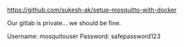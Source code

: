 https://github.com/sukesh-ak/setup-mosquitto-with-docker

Our gitlab is private... we should be fine.

Username: mosquitouser
Password: safepassword123
